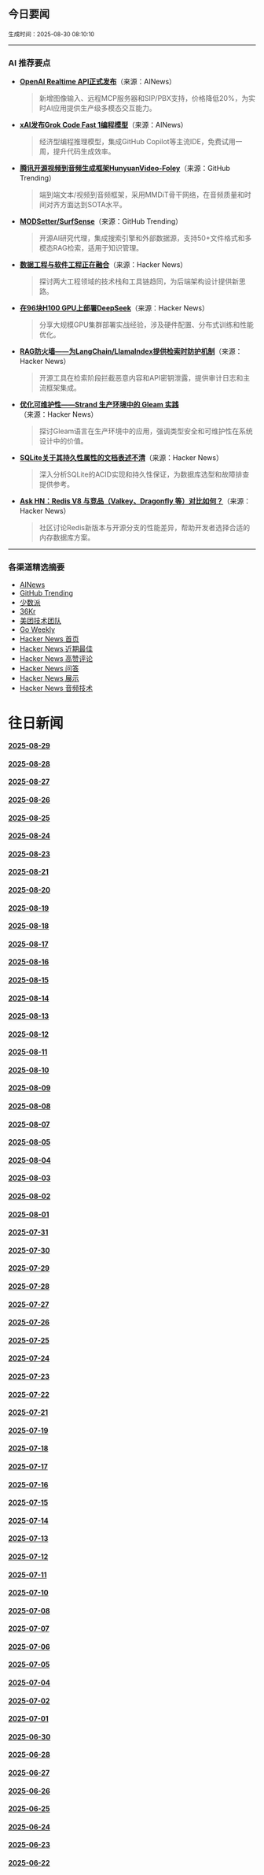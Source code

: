 ## 今日要闻

<sub> 生成时间：2025-08-30 08:10:10</sub>


---

### AI 推荐要点

- **[OpenAI Realtime API正式发布](https://openai.com/index/introducing-gpt-realtime/)**（来源：AINews）  
  > 新增图像输入、远程MCP服务器和SIP/PBX支持，价格降低20%，为实时AI应用提供生产级多模态交互能力。

- **[xAI发布Grok Code Fast 1编程模型](https://twitter.com/xai/status/1961129789944627207)**（来源：AINews）  
  > 经济型编程推理模型，集成GitHub Copilot等主流IDE，免费试用一周，提升代码生成效率。

- **[腾讯开源视频到音频生成框架HunyuanVideo-Foley](https://github.com/Tencent-Hunyuan/HunyuanVideo-Foley)**（来源：GitHub Trending）  
  > 端到端文本/视频到音频框架，采用MMDiT骨干网络，在音频质量和时间对齐方面达到SOTA水平。

- **[MODSetter/SurfSense](https://github.com/MODSetter/SurfSense)**（来源：GitHub Trending）  
  > 开源AI研究代理，集成搜索引擎和外部数据源，支持50+文件格式和多模态RAG检索，适用于知识管理。

- **[数据工程与软件工程正在融合](https://news.ycombinator.com/item?id=45067867)**（来源：Hacker News）  
  > 探讨两大工程领域的技术栈和工具链趋同，为后端架构设计提供新思路。

- **[在96块H100 GPU上部署DeepSeek](https://news.ycombinator.com/item?id=45064329)**（来源：Hacker News）  
  > 分享大规模GPU集群部署实战经验，涉及硬件配置、分布式训练和性能优化。

- **[RAG防火墙——为LangChain/LlamaIndex提供检索时防护机制](https://news.ycombinator.com/item?id=45068582)**（来源：Hacker News）  
  > 开源工具在检索阶段拦截恶意内容和API密钥泄露，提供审计日志和主流框架集成。

- **[优化可维护性——Strand 生产环境中的 Gleam 实践](https://news.ycombinator.com/item?id=45053462)**（来源：Hacker News）  
  > 探讨Gleam语言在生产环境中的应用，强调类型安全和可维护性在系统设计中的价值。

- **[SQLite关于其持久性属性的文档表述不清](https://news.ycombinator.com/item?id=45066999)**（来源：Hacker News）  
  > 深入分析SQLite的ACID实现和持久性保证，为数据库选型和故障排查提供参考。

- **[Ask HN：Redis V8 与竞品（Valkey、Dragonfly 等）对比如何？](https://news.ycombinator.com/item?id=45069760)**（来源：Hacker News）  
  > 社区讨论Redis新版本与开源分支的性能差异，帮助开发者选择合适的内存数据库方案。

---

### 各渠道精选摘要
- [AINews](./2025-08-30/ai_news_summary_2025-08-30.md)
- [GitHub Trending](./2025-08-30/github_trending_2025-08-30.md)
- [少数派](./2025-08-30/shaoshupai_2025-08-30.md)
- [36Kr](./2025-08-30/36kr_summary_2025-08-30.md)
- [美团技术团队](./2025-08-30/meituan_2025-08-30.md)
- [Go Weekly](./2025-08-30/go_weekly_2025-08-30.md)
- [Hacker News 首页](./2025-08-30/hacker_news_frontpage_2025-08-30.md)
- [Hacker News 近期最佳](./2025-08-30/hacker_news_best_2025-08-30.md)
- [Hacker News 高赞评论](./2025-08-30/hacker_news_top_comments_2025-08-30.md)
- [Hacker News 问答](./2025-08-30/hacker_news_ask_2025-08-30.md)
- [Hacker News 展示](./2025-08-30/hacker_news_show_2025-08-30.md)
- [Hacker News 音频技术](./2025-08-30/hacker_news_audio_tech_2025-08-30.md)

# 往日新闻

#### [2025-08-29](./2025-08-29/newsletter.md)

#### [2025-08-28](./2025-08-28/newsletter.md)

#### [2025-08-27](./2025-08-27/newsletter.md)

#### [2025-08-26](./2025-08-26/newsletter.md)

#### [2025-08-25](./2025-08-25/newsletter.md)

#### [2025-08-24](./2025-08-24/newsletter.md)

#### [2025-08-23](./2025-08-23/newsletter.md)

#### [2025-08-21](./2025-08-21/newsletter.md)

#### [2025-08-20](./2025-08-20/newsletter.md)

#### [2025-08-19](./2025-08-19/newsletter.md)

#### [2025-08-18](./2025-08-18/newsletter.md)

#### [2025-08-17](./2025-08-17/newsletter.md)

#### [2025-08-16](./2025-08-16/newsletter.md)

#### [2025-08-15](./2025-08-15/newsletter.md)

#### [2025-08-14](./2025-08-14/newsletter.md)

#### [2025-08-13](./2025-08-13/newsletter.md)

#### [2025-08-12](./2025-08-12/newsletter.md)

#### [2025-08-11](./2025-08-11/newsletter.md)

#### [2025-08-10](./2025-08-10/newsletter.md)

#### [2025-08-09](./2025-08-09/newsletter.md)

#### [2025-08-08](./2025-08-08/newsletter.md)

#### [2025-08-07](./2025-08-07/newsletter.md)

#### [2025-08-05](./2025-08-05/newsletter.md)

#### [2025-08-04](./2025-08-04/newsletter.md)

#### [2025-08-03](./2025-08-03/newsletter.md)

#### [2025-08-02](./2025-08-02/newsletter.md)

#### [2025-08-01](./2025-08-01/newsletter.md)

#### [2025-07-31](./2025-07-31/newsletter.md)

#### [2025-07-30](./2025-07-30/newsletter.md)

#### [2025-07-29](./2025-07-29/newsletter.md)

#### [2025-07-28](./2025-07-28/newsletter.md)

#### [2025-07-27](./2025-07-27/newsletter.md)

#### [2025-07-26](./2025-07-26/newsletter.md)

#### [2025-07-25](./2025-07-25/newsletter.md)

#### [2025-07-24](./2025-07-24/newsletter.md)

#### [2025-07-23](./2025-07-23/newsletter.md)

#### [2025-07-22](./2025-07-22/newsletter.md)

#### [2025-07-21](./2025-07-21/newsletter.md)

#### [2025-07-19](./2025-07-19/newsletter.md)

#### [2025-07-18](./2025-07-18/newsletter.md)

#### [2025-07-17](./2025-07-17/newsletter.md)

#### [2025-07-16](./2025-07-16/newsletter.md)

#### [2025-07-15](./2025-07-15/newsletter.md)

#### [2025-07-14](./2025-07-14/newsletter.md)

#### [2025-07-13](./2025-07-13/newsletter.md)

#### [2025-07-12](./2025-07-12/newsletter.md)

#### [2025-07-11](./2025-07-11/newsletter.md)

#### [2025-07-10](./2025-07-10/newsletter.md)

#### [2025-07-08](./2025-07-08/newsletter.md)

#### [2025-07-07](./2025-07-07/newsletter.md)

#### [2025-07-06](./2025-07-06/newsletter.md)

#### [2025-07-05](./2025-07-05/newsletter.md)

#### [2025-07-04](./2025-07-04/newsletter.md)

#### [2025-07-02](./2025-07-02/newsletter.md)

#### [2025-07-01](./2025-07-01/newsletter.md)

#### [2025-06-30](./2025-06-30/newsletter.md)

#### [2025-06-28](./2025-06-28/newsletter.md)

#### [2025-06-27](./2025-06-27/newsletter.md)

#### [2025-06-26](./2025-06-26/newsletter.md)

#### [2025-06-25](./2025-06-25/newsletter.md)

#### [2025-06-24](./2025-06-24/newsletter.md)

#### [2025-06-23](./2025-06-23/newsletter.md)

#### [2025-06-22](./2025-06-22/newsletter.md)
